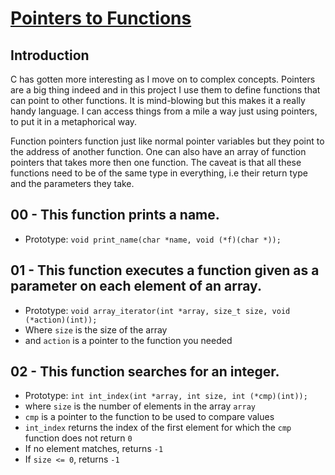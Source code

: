 # <ins>Pointers to Functions</ins>

## Introduction
C has gotten more interesting as I move on to complex concepts. Pointers are a big thing indeed and in this project I use them to define functions that can point to other functions. It is mind-blowing but this makes it a really handy language. I can access things from a mile a way just using pointers, to put it in a metaphorical way.

Function pointers function just like normal pointer variables but they point to the address of another function. One can also have an array of function pointers that takes more then one function. The caveat is that all these functions need to be of the same type in everything, i.e their return type and the parameters they take.

## 00 - This function prints a name.
- Prototype: `void print_name(char *name, void (*f)(char *));`

## 01 - This  function executes a function given as a parameter on each element of an array.
- Prototype: `void array_iterator(int *array, size_t size, void (*action)(int));`
- Where `size` is the size of the array
- and `action` is a pointer to the function you needed

## 02 - This function searches for an integer.
- Prototype: `int int_index(int *array, int size, int (*cmp)(int));`
- where `size` is the number of elements in the array `array`
- `cmp` is a pointer to the function to be used to compare values
- `int_index` returns the index of the first element for which the `cmp` function does not return `0`
- If no element matches, returns `-1`
- If `size <= 0`, returns `-1`